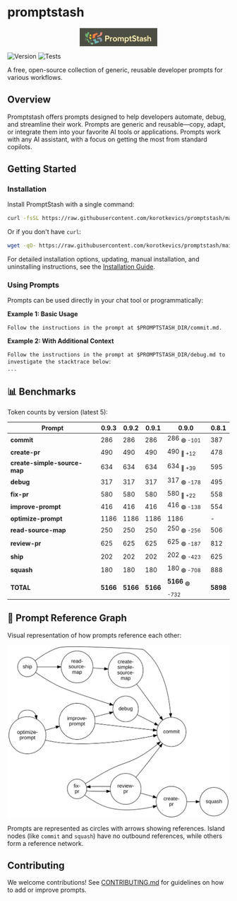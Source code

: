 # promptstash

<div style="display: flex; justify-content: center; align-items: center; width: 100%;">
  <img src="static/logo.png" alt="Promptstash Logo" style="width:35%;height:35%;object-fit:contain;" />
</div>


![Version](https://img.shields.io/github/v/release/korotkevics/promptstash)
![Tests](https://github.com/korotkevics/promptstash/actions/workflows/test.yml/badge.svg?branch=main)

A free, open-source collection of generic, reusable developer prompts for various workflows.

## Overview

Promptstash offers prompts designed to help developers automate, debug, and streamline their work. Prompts are generic and reusable—copy, adapt, or integrate them into your favorite AI tools or applications. Prompts work with any AI assistant, with a focus on getting the most from standard copilots.

## Getting Started

### Installation

Install PromptStash with a single command:

```bash
curl -fsSL https://raw.githubusercontent.com/korotkevics/promptstash/main/install.sh | bash
```

Or if you don't have `curl`:

```bash
wget -qO- https://raw.githubusercontent.com/korotkevics/promptstash/main/install.sh | bash
```

For detailed installation options, updating, manual installation, and uninstalling instructions, see the [Installation Guide](docs/installation.md).

### Using Prompts

Prompts can be used directly in your chat tool or programmatically:

**Example 1: Basic Usage**

```text
Follow the instructions in the prompt at $PROMPTSTASH_DIR/commit.md.
```

**Example 2: With Additional Context**

```text
Follow the instructions in the prompt at $PROMPTSTASH_DIR/debug.md to investigate the stacktrace below:
...
```

## 📊 Benchmarks

Token counts by version (latest 5):

| Prompt | **0.9.3** | **0.9.2** | **0.9.1** | **0.9.0** | **0.8.1** |
|---|---|---|---|---|---|
| **commit** | 286 | 286 | 286 | 286 <sub>🟢 -101</sub> | 387 |
| **create-pr** | 490 | 490 | 490 | 490 <sub>🔴 +12</sub> | 478 |
| **create-simple-source-map** | 634 | 634 | 634 | 634 <sub>🔴 +39</sub> | 595 |
| **debug** | 317 | 317 | 317 | 317 <sub>🟢 -178</sub> | 495 |
| **fix-pr** | 580 | 580 | 580 | 580 <sub>🔴 +22</sub> | 558 |
| **improve-prompt** | 416 | 416 | 416 | 416 <sub>🟢 -138</sub> | 554 |
| **optimize-prompt** | 1186 | 1186 | 1186 | 1186 | - |
| **read-source-map** | 250 | 250 | 250 | 250 <sub>🟢 -256</sub> | 506 |
| **review-pr** | 625 | 625 | 625 | 625 <sub>🟢 -187</sub> | 812 |
| **ship** | 202 | 202 | 202 | 202 <sub>🟢 -423</sub> | 625 |
| **squash** | 180 | 180 | 180 | 180 <sub>🟢 -708</sub> | 888 |
| **TOTAL** | **5166** | **5166** | **5166** | **5166** <sub>🟢 -732</sub> | **5898** |

## 🔗 Prompt Reference Graph

Visual representation of how prompts reference each other:

<div style="display: flex; justify-content: center; align-items: center; width: 100%;">
  <img src="static/prompt-graph.svg" alt="Prompt Reference Graph" style="width:100%;max-width:800px;height:auto;" />
</div>

Prompts are represented as circles with arrows showing references. Island nodes (like `commit` and `squash`) have no outbound references, while others form a reference network.

## Contributing

We welcome contributions! See [CONTRIBUTING.md](CONTRIBUTING.md) for guidelines on how to add or improve prompts.
